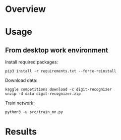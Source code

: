 
# Overview

# Usage

## From desktop work environment

Install required packages:

    pip3 install -r requirements.txt --force-reinstall

Download data:

    kaggle competitions download -c digit-recognizer
    unzip -d data digit-recognizer.zip

Train network:

    python3 -u src/train_nn.py


# Results

